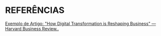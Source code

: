 # REFERÊNCIAS

[Exemplo de Artigo: "How Digital Transformation is Reshaping Business" — Harvard Business Review..](https://hbr.org/)
